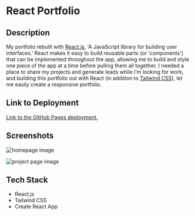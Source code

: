
# React Portfolio

## Description

My portfolio rebuilt with [React.js](https://reactjs.org/), 'A JavaScript library for building user interfaces.' React makes it easy to build reusable parts (or 'components') that can be implemented throughout the app, allowing me to build and style one piece of the app at a time before pulling them all together. I needed a place to share my projects and generate leads while i'm looking for work, and building this portfolio out with React (in addition to [Tailwind CSS](https://tailwindcss.com/)), let me easily create a responsive portfolio.

## Link to Deployment

[Link to the GitHub Pages deployment.](https://graybishop.github.io/react-portfolio/)

## Screenshots

![homepage image](images/homepage.png)

![project page image](images/projects.png)

## Tech Stack

* React.js
* Tailwind CSS
* Create React App
